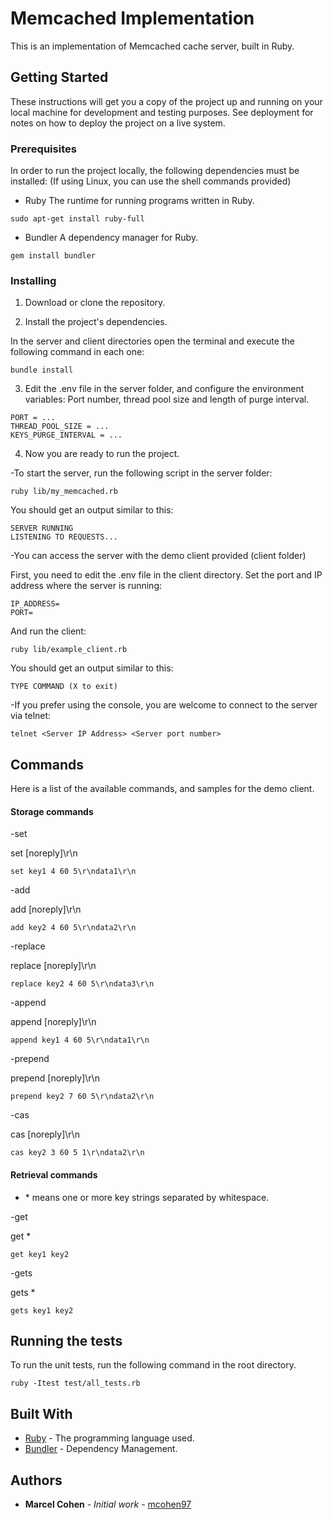 # Memcached Implementation

This is an implementation of Memcached cache server, built in Ruby.

## Getting Started

These instructions will get you a copy of the project up and running on your local machine for development and testing purposes. See deployment for notes on how to deploy the project on a live system.

### Prerequisites

In order to run the project locally, the following dependencies must be installed:
(If using Linux, you can use the shell commands provided)

- Ruby
The runtime for running programs written in Ruby.

```
sudo apt-get install ruby-full
```

- Bundler
A dependency manager for Ruby.

```
gem install bundler
```


### Installing

1. Download or clone the repository.

2. Install the project's dependencies.

In the server and client directories open the terminal and execute the following command in each one:

```
bundle install
```

3. Edit the .env file in the server folder, and configure the environment variables: Port number, thread pool size and length of purge interval.

```
PORT = ...
THREAD_POOL_SIZE = ...
KEYS_PURGE_INTERVAL = ...
```

4. Now you are ready to run the project.

-To start the server, run the following script in the server folder:

```
ruby lib/my_memcached.rb
```

You should get an output similar to this:

```
SERVER RUNNING
LISTENING TO REQUESTS...
```

-You can access the server with the demo client provided (client folder)

First, you need to edit the .env file in the client directory. Set the port and IP address where the server is running:

```
IP_ADDRESS= 
PORT=
```

And run the client:

```
ruby lib/example_client.rb
```

You should get an output similar to this:

```
TYPE COMMAND (X to exit)
```

-If you prefer using the console, you are welcome to connect to the server via telnet:

```
telnet <Server IP Address> <Server port number>
```

## Commands
Here is a list of the available commands, and samples for the demo client.

#### Storage commands

-set

set <key> <flags> <exptime> <bytes> [noreply]\r\n

```
set key1 4 60 5\r\ndata1\r\n
```

-add

add <key> <flags> <exptime> <bytes> [noreply]\r\n

```
add key2 4 60 5\r\ndata2\r\n
```

-replace

replace <key> <flags> <exptime> <bytes> [noreply]\r\n

```
replace key2 4 60 5\r\ndata3\r\n
```

-append

append <key> <flags> <exptime> <bytes> [noreply]\r\n

```
append key1 4 60 5\r\ndata1\r\n
```

-prepend

prepend <key> <flags> <exptime> <bytes> [noreply]\r\n

```
prepend key2 7 60 5\r\ndata2\r\n
```

-cas

cas <key> <flags> <exptime> <bytes> <cas unique> [noreply]\r\n

```
cas key2 3 60 5 1\r\ndata2\r\n
```


#### Retrieval commands

- <key>* means one or more key strings separated by whitespace.

-get

get <key>*

```
get key1 key2
```

-gets

gets <key>*

```
gets key1 key2
```

## Running the tests

To run the unit tests, run the following command in the root directory.

```
ruby -Itest test/all_tests.rb
```

## Built With

* [Ruby](https://www.ruby-lang.org/en/documentation/) - The programming language used.
* [Bundler](https://bundler.io/) - Dependency Management.


## Authors

* **Marcel Cohen** - *Initial work* - [mcohen97](https://github.com/mcohen97)






